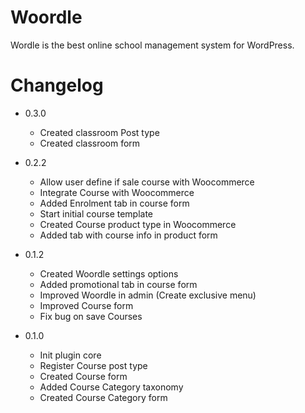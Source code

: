 # Woordle
Wordle is the best online school management system for WordPress.

# Changelog

* 0.3.0
    * Created classroom Post type
    * Created classroom form

* 0.2.2
    * Allow user define if sale course with Woocommerce
    * Integrate Course with Woocommerce
    * Added Enrolment tab in course form
    * Start initial course template
    * Created Course product type in Woocommerce
    * Added tab with course info in product form
    
* 0.1.2
    * Created Woordle settings options
    * Added promotional tab in course form
    * Improved Woordle in admin (Create exclusive menu)
    * Improved Course form
    * Fix bug on save Courses
    
* 0.1.0
    * Init plugin core
    * Register Course post type
    * Created Course form 
    * Added Course Category taxonomy
    * Created Course Category form
